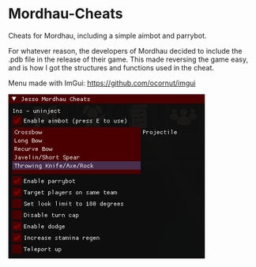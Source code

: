 # Mordhau-Cheats

Cheats for Mordhau, including a simple aimbot and parrybot.

For whatever reason, the developers of Mordhau decided to include the .pdb file in the release of their game. This made reversing the game easy, and is how I got the structures and functions used in the cheat. 

Menu made with ImGui: https://github.com/ocornut/imgui

![alt text](https://github.com/Jesso4906/Mordhau-Cheats/blob/main/cheatMenu.png)
